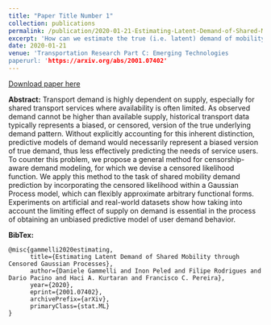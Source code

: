 ```yaml
---
title: "Paper Title Number 1"
collection: publications
permalink: /publication/2020-01-21-Estimating-Latent-Demand-of-Shared-Mobility-through-Censored-GPs
excerpt: 'How can we estimate the true (i.e. latent) demand of mobility from incomplete historical observations? This paper approaches this problem by introducing a novel Gaussian process architecture to overcome the the censored nature of the demand process.'
date: 2020-01-21
venue: 'Transportation Research Part C: Emerging Technologies
paperurl: 'https://arxiv.org/abs/2001.07402'
---
```


[Download paper here](http://academicpages.github.io/files/paper1.pdf)

**Abstract:** Transport demand is highly dependent on supply, especially for shared transport services where availability is often limited. As observed demand cannot be higher than available supply, historical transport data typically represents a biased, or censored, version of the true underlying demand pattern. Without explicitly accounting for this inherent distinction, predictive models of demand would necessarily represent a biased version of true demand, thus less effectively predicting the needs of service users. To counter this problem, we propose a general method for censorship-aware demand modeling, for which we devise a censored likelihood function. We apply this method to the task of shared mobility demand prediction by incorporating the censored likelihood within a Gaussian Process model, which can flexibly approximate arbitrary functional forms. Experiments on artificial and real-world datasets show how taking into account the limiting effect of supply on demand is essential in the process of obtaining an unbiased predictive model of user demand behavior.

**BibTex:** 
```
@misc{gammelli2020estimating,
      title={Estimating Latent Demand of Shared Mobility through Censored Gaussian Processes}, 
      author={Daniele Gammelli and Inon Peled and Filipe Rodrigues and Dario Pacino and Haci A. Kurtaran and Francisco C. Pereira},
      year={2020},
      eprint={2001.07402},
      archivePrefix={arXiv},
      primaryClass={stat.ML}
}
```
